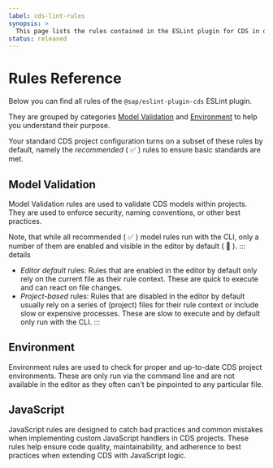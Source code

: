 ```yaml
---
label: cds-lint-rules
synopsis: >
  This page lists the rules contained in the ESLint plugin for CDS in depth.
status: released
---
```


<script setup>
  import RulesRefTable from '../components/RulesRefTable.vue'
</script>


# Rules Reference

Below you can find all rules of the `@sap/eslint-plugin-cds` ESLint plugin.

They are grouped by categories [Model Validation](#model-validation) and [Environment](#environment) to help you understand their purpose.

Your standard CDS project configuration turns on a subset of these rules by default, namely the *recommended*
(&nbsp;✅&nbsp;) rules to ensure basic standards are met.

## Model Validation

Model Validation rules are used to validate CDS models within projects.
They are used to enforce security, naming conventions, or other best practices.

Note, that while all recommended (&nbsp;✅&nbsp;) model rules run with the CLI, only a number of them are
enabled and visible in the editor by default (&nbsp;👀&nbsp;).
::: details
* *Editor default* rules: Rules that are enabled in the editor by default only rely on the current file as their rule context. These are quick to execute and
can react on file changes.
* *Project-based* rules: Rules that are disabled in the editor by default usually rely on a series of (project) files for their rule context or include
slow or expensive processes. These are slow to execute and by default only run with the CLI.
:::

<RulesRefTable category="Model Validation"/>

## Environment

Environment rules are used to check for proper and up-to-date CDS project environments.
These are only run via the command line and are not available in the editor as they often can't be
pinpointed to any particular file.

<RulesRefTable category="Environment"/>


## JavaScript

JavaScript rules are designed to catch bad practices and common mistakes when implementing custom JavaScript handlers in CDS projects. These rules help ensure code quality, maintainability, and adherence to best practices when extending CDS with JavaScript logic.

<RulesRefTable category="Javascript"/>